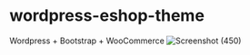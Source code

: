 # wordpress-eshop-theme
Wordpress + Bootstrap + WooCommerce 
![Screenshot (450)](https://github.com/chalitha-pramod/wordpress-eshop-theme/assets/73438443/847a19cf-25d4-4463-a0c1-c37b286cf222)
